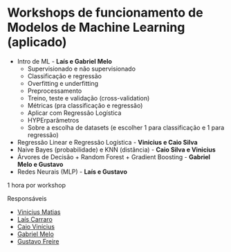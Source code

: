 # Workshops de funcionamento de Modelos de Machine Learning (aplicado)

- Intro de ML - **Laís e Gabriel Melo**
  -  Supervisionado e não supervisionado
  -  Classificação e regressão
  -  Overfitting e underfitting
  -  Preprocessamento
  -  Treino, teste e validação (cross-validation)
  -  Métricas (pra classificação e regressão)
  -  Aplicar com Regressão Logística
  -  HYPErparâmetros
  -  Sobre a escolha de datasets (e escolher 1 para classificação e 1 para regressão)
- Regressão Linear e Regressão Logística - **Vinicius e Caio Silva**
- Naive Bayes (probabilidade) e KNN (distância) - **Caio Silva e Vinicius**
- Árvores de Decisão + Random Forest + Gradient Boosting - **Gabriel Melo e Gustavo**
- Redes Neurais (MLP) - **Laís e Gustavo**

1 hora por workshop

Responsáveis

- [Vinicius Matias](https://github.com/matiasvinicius)
- [Laís Carraro](https://github.com/laiscarraro)
- [Caio Vinícius](https://github.com/Caio5072)
- [Gabriel Melo](https://github.com/gabrielMelo42)
- [Gustavo Freire](https://github.com/GustaFreire)
